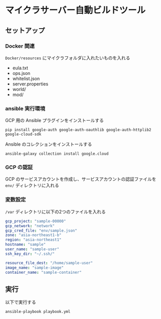 # マイクラサーバー自動ビルドツール

## セットアップ

### Docker 関連

`Docker/resources` にマイクラフォルダに入れたいものを入れる

- eula.txt
- ops.json
- whitelist.json
- server.properties
- world/
- mod/

### ansible 実行環境

GCP 用の Ansible プラグインをインストールする

```console
pip install google-auth google-auth-oauthlib google-auth-httplib2 google-cloud-sdk
```

Ansible のコレクションをインストールする

```console
ansible-galaxy collection install google.cloud
```

### GCP の認証

GCP のサービスアカウントを作成し、サービスアカウントの認証ファイルを `env/` ディレクトリに入れる

### 変数設定

`/var` ディレクトリに以下の2つのファイルを入れる

```yml:create-instance-vars.yml
gcp_project: "sample-00000"
gcp_network: "network"
gcp_cred_file: "env/sample.json"
zone: "asia-northeast1-b"
region: "asia-northeast1"
hostname: "sample"
user_name: "sample-user"
ssh_key_dir: "~/.ssh/"
```

```yml:run-server-vars.yml
resource_file_dest: "/home/sample-user"
image_name: "sample-image"
container_name: "sample-container"
```

## 実行

以下で実行する

```console
ansible-playbook playbook.yml
```
